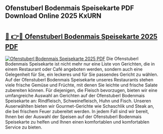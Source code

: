 ## Ofenstuberl Bodenmais Speisekarte PDF Download Online 2025 KxURN

# <h2><a href="http://gcaoafc.nevu.top/?p=Ofenstuberl+Bodenmais+Speisekarte">🔗 👉🔴 Ofenstuberl Bodenmais Speisekarte 2025 PDF</a></h2>

[![Ofenstuberl Bodenmais Speisekarte 2025 PDF](https://i.imgur.com/dBaPXMq.png)](http://gcaoafc.nevu.top/?p=Ofenstuberl+Bodenmais+Speisekarte)
Die Ofenstuberl Bodenmais Speisekarte ist nicht mehr nur eine Liste von Gerichten, die in einem Restaurant oder Café angeboten werden, sondern auch eine Gelegenheit für Sie, ein leckeres und für Sie passendes Gericht zu wählen. Auf der Ofenstuberl Bodenmais Speisekarte unseres Restaurants stehen viele frische Gemüse und Früchte, mit denen Sie leichte und frische Salate zubereiten können. Für diejenigen, die Fleisch bevorzugen, bieten wir eine umfangreiche Auswahl an Gerichten auf der Ofenstuberl Bodenmais Speisekarte an: Rindfleisch, Schweinefleisch, Huhn und Fisch. Unseren Auserwählten bieten wir Gourmet-Gerichte wie Schaschlik und Steak an, die bei frischem Feuer zubereitet werden. In jedem Fall sind wir bereit, Ihnen bei der Auswahl der Speisen auf der Ofenstuberl Bodenmais Speisekarte zu helfen und Ihnen einen komfortablen und komfortablen Service zu bieten.
